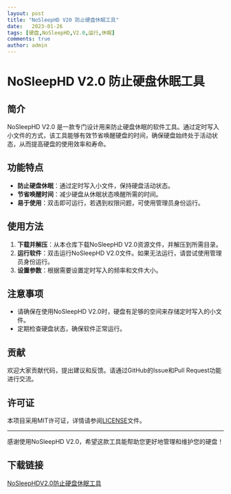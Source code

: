 ```yaml
---
layout: post
title: "NoSleepHD V20 防止硬盘休眠工具"
date:   2023-01-26
tags: [硬盘,NoSleepHD,V2.0,运行,休眠]
comments: true
author: admin
---
```

# NoSleepHD V2.0 防止硬盘休眠工具

## 简介
NoSleepHD V2.0 是一款专门设计用来防止硬盘休眠的软件工具。通过定时写入小文件的方式，该工具能够有效节省唤醒硬盘的时间，确保硬盘始终处于活动状态，从而提高硬盘的使用效率和寿命。

## 功能特点
- **防止硬盘休眠**：通过定时写入小文件，保持硬盘活动状态。
- **节省唤醒时间**：减少硬盘从休眠状态唤醒所需的时间。
- **易于使用**：双击即可运行，若遇到权限问题，可使用管理员身份运行。

## 使用方法
1. **下载并解压**：从本仓库下载NoSleepHD V2.0资源文件，并解压到所需目录。
2. **运行软件**：双击运行NoSleepHD V2.0文件。如果无法运行，请尝试使用管理员身份运行。
3. **设置参数**：根据需要设置定时写入的频率和文件大小。

## 注意事项
- 请确保在使用NoSleepHD V2.0时，硬盘有足够的空间来存储定时写入的小文件。
- 定期检查硬盘状态，确保软件正常运行。

## 贡献
欢迎大家贡献代码，提出建议和反馈。请通过GitHub的Issue和Pull Request功能进行交流。

## 许可证
本项目采用MIT许可证，详情请参阅[LICENSE](LICENSE)文件。

---

感谢使用NoSleepHD V2.0，希望这款工具能帮助您更好地管理和维护您的硬盘！

## 下载链接

[NoSleepHDV2.0防止硬盘休眠工具](https://pan.quark.cn/s/cd804bd75165)